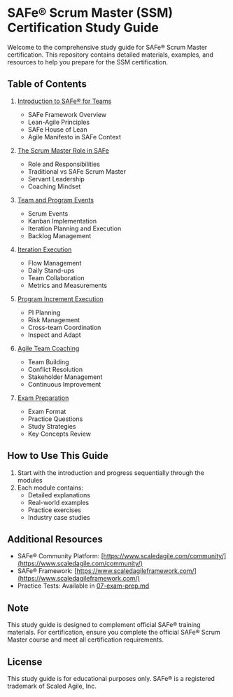 # SAFe® Scrum Master (SSM) Certification Study Guide

Welcome to the comprehensive study guide for SAFe® Scrum Master certification. This repository contains detailed materials, examples, and resources to help you prepare for the SSM certification.

## Table of Contents

1. [Introduction to SAFe® for Teams](01-introduction-to-safe.md)
   - SAFe Framework Overview
   - Lean-Agile Principles
   - SAFe House of Lean
   - Agile Manifesto in SAFe Context

2. [The Scrum Master Role in SAFe](02-scrum-master-role.md)
   - Role and Responsibilities
   - Traditional vs SAFe Scrum Master
   - Servant Leadership
   - Coaching Mindset

3. [Team and Program Events](03-team-program-events.md)
   - Scrum Events
   - Kanban Implementation
   - Iteration Planning and Execution
   - Backlog Management

4. [Iteration Execution](04-iteration-execution.md)
   - Flow Management
   - Daily Stand-ups
   - Team Collaboration
   - Metrics and Measurements

5. [Program Increment Execution](05-program-increment.md)
   - PI Planning
   - Risk Management
   - Cross-team Coordination
   - Inspect and Adapt

6. [Agile Team Coaching](06-agile-coaching.md)
   - Team Building
   - Conflict Resolution
   - Stakeholder Management
   - Continuous Improvement

7. [Exam Preparation](07-exam-prep.md)
   - Exam Format
   - Practice Questions
   - Study Strategies
   - Key Concepts Review

## How to Use This Guide

1. Start with the introduction and progress sequentially through the modules
2. Each module contains:
   - Detailed explanations
   - Real-world examples
   - Practice exercises
   - Industry case studies

## Additional Resources

- SAFe® Community Platform: [https://www.scaledagile.com/community/](https://www.scaledagile.com/community/)
- SAFe® Framework: [https://www.scaledagileframework.com/](https://www.scaledagileframework.com/)
- Practice Tests: Available in [07-exam-prep.md](07-exam-prep.md)

## Note

This study guide is designed to complement official SAFe® training materials. For certification, ensure you complete the official SAFe® Scrum Master course and meet all certification requirements.

## License

This study guide is for educational purposes only. SAFe® is a registered trademark of Scaled Agile, Inc. 